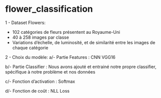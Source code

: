 

# flower_classification

1 - Dataset Flowers:
- 102 catégories de fleurs présentent au Royaume-Uni
- 40 à 258 images par classe
- Variations d’échelle, de luminosité, et de similarité entre les images de chaque catégorie

2 - Choix du modèle: 
a/- Partie Features : CNN VGG16

b/- Partie Classifier : Nous avons ajouté et entrainé notre propre classifier, spécifique à notre problème et nos données

c/- Fonction d’activation : Softmax

d/- Fonction de coût : NLL Loss
